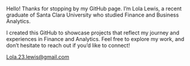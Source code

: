Hello! Thanks for stopping by my GitHub page. I’m Lola Lewis, a recent graduate of Santa Clara University who studied Finance and Business Analytics.

I created this GitHub to showcase projects that reflect my journey and experiences in Finance and Analytics. Feel free to explore my work, and don’t hesitate to reach out if you’d like to connect!

Lola.23.lewis@gmail.com
